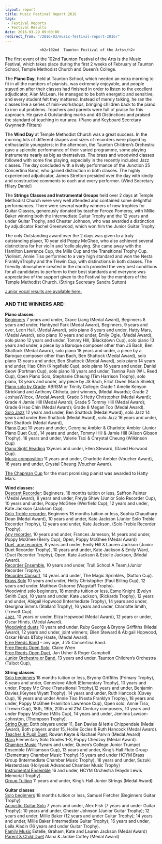 ```yaml
---
layout: report
title: Music Festival Report 2016
tags: 
 - Festival Reports
 - Festival Results
date: 2016-03-29 09:00:00
redirect_from: "/2016/03/music-festival-report-2016/"
---
```

<section>

                    
                    <h2>102nd  Taunton Festival of the Arts</h2>
<p>The first event of the 102nd Taunton Festival of the Arts is the Music Festival, which takes place during the first 2 weeks of February at Taunton School, Temple Methodist Church and Queen’s College. </p>
<p>The <strong>Piano Day</strong>, held at Taunton School, which needed an extra morning to fit in all the numbers of pianists, was extremely enjoyable, and people stayed on after their classes had finished in order to listen to the excellent adjudicator, Alan McLean.  He managed to be both energetic and sensitive, and every student felt they mattered.  Instead of merely talking, he ran the classes like a series of mini-workshops, bringing children back to the piano to iron out problems.  Teachers and parents were full of praise for this approach.  He gave 4 Outstanding marks and 46 Distinctions and praised the standard of teaching in our area. (Piano and Keyboard Secretary Gwynneth Flitters)  </p>
<p>The <strong>Wind Day</strong> at Temple Methodist Church was a great success. In the morning lots of different shapes and sizes of recorders were played by enthusiastic youngsters; in the afternoon, the Taunton Children’s Orchestra gave a splendid performance of their varied programme, some playing instruments nearly as big as themselves. The brass and woodwind classes followed with some fine playing, especially in the recently included Jazz classes. The day concluded with a lively performance of the Junction 25 Concertina Band, who gained distinction in both classes.  The highly experienced  adjudicator, James Stretton presided over the day with kindly and constructive comments to each and every performer.    (Wind Secretary Hilary Daniel)  </p>
<p>The <strong>Strings Classes and Instrumental Groups</strong> held over 2 days at Temple Methodist Church were very well attended and contained some delightful performances. There were several worthy winners of new trophies for Guitar Classes, generously donated by teacher Feroze Pomeroy, with Millie Baker winning both the Intermediate Guitar Trophy and the 12 years and under Guitar Trophy, and Chester Johnson, who was awarded a distinction by adjudicator Rachel Greenwood, which won him the Junior Guitar Trophy.</p>
<p>The only Outstanding award over the 2 days was given to a truly outstanding player, 10 year old Poppy McGhee, who also achieved several distinctions for her violin and ‘cello playing. She came away with the Hamilton Lawrence Cup, the Mills Cup and the Transitional Trophy Cup.  Violinist, Annie Tiso performed to a very high standard and won the Nesta FranklynTrophy and the Trewin Cup, with distinctions in both classes. The friendly atmosphere created in the church provided the very best conditions for all candidates to perform to their best standards and everyone was appreciative of the support given to the Festival by the members of the Temple Methodist Church. (Strings Secretary Sandra Sutton)</p>
<p><a href="http://www.tauntonfestival.org.uk/2016/03/junior-vocal-classes-2016/">Junior vocal results are available here.</a></p>
<h3>AND THE WINNERS ARE:</h3>
<p><strong>Piano classes</strong>:<br />
<u>Beginners</u> 7 years and under, Grace Liang (Medal Award), Beginners 8 years and under, Hanbyeol Park (Medal Award),  Beginners, 9 years and over, Leon Hall, (Medal Award), solo piano 8 years and under, Hatty Mars, (Medal Award), solo piano 10 years and under, Emily Ogle, (Medal Award), solo piano 12 years and under, Tommy Hill, (Blackdown Cup), solo piano 13 years and under, a piece by a Baroque composer other than JS Bach, Ben Shattock (Medal Award), solo piano 18 years and under, a piece by a Baroque composer other than Bach, Ben Shattock (Medal Award),  solo piano 13 years and under, Ben Shattock (Medal Award), solo piano 14 years and under, Hao Chin (Kingsfield Cup), solo piano 16 years and under, Daniel Seow (Portman Cup), solo piano 18 years and under, Tamina Pain  (W L Reed Cup), Open Piano Solo, Stephanie Cheung (Tim Harrison Trophy), solo piano, 13 years and under, any piece by JS Bach, Elliot Owen (Bach Shield),<br />
<u>Piano solo by Grade</u>: ABRSM or Trinity College: Grade 1 Amelie Kenyon Strickland and Anthony Chihota, joint winners, (Medal Awards); Grade 2  JoshuaWilcox, (Medal Award); Grade 3 Hetty Christopher (Medal Award); Grade 4 Jamie Hill (Medal Award); Grade 5 Tommy Hill (Medal Award); Grade 6 Hao Chin (Medal Award); Grade 8 Megan Too (Medal Award).<br />
<u>Solo Jazz</u> 12 years and under, Ben Shattock (Medal Award), solo Jazz 14 years and under Ben Shattock (Medal Award), solo Jazz 16 years and under, Ben Shattock (Medal Award),<br />
<u>Piano Duet</u> 10 years and under, Georgina Ambler &#038; Charlotte Ambler (Junior Piano Duet Cup),  14 years and under, Tommy Hill &#038; Jamie Hill (Alison Gibson Trophy), 18 years and under, Valerie Tsoi &#038; Chrystal Cheung (Wilkinson Cup)<br />
<u>Piano Sight Reading</u> 13years and under, Ellen Steward, (David Horwood Cup).<br />
<u>Music composition</u> 11 years and under, Charlotte Ambler (Voucher Award),    16 years and under, Crystal Cheung (Voucher Award).</p>
<p><u>The Chapman Cup</u> for the most promising pianist was awarded to Hatty Mars.</p>
<p><strong>Wind classes:</strong><br />
<u>Descant Recorder</u>: Beginners, 18 months tuition or less, Saffron Painter (Medal Award),  8 years and under, Freyja Shaw (Junior Solo Recorder Cup), 10 years and under, Poppy McGhee (Weirfield Cup), 12 years and under, Kate Jackson (Jackson Cup).<br />
<u>Solo Treble recorder</u>, Beginners 18 months tuition or less, Sophia Chaudhary Dean (Medal Award), 10 years and under, Kate Jackson (Junior Solo Treble Recorder Trophy), 12 years and under, Kate Jackson, (Solo Treble Recorder Trophy).<br />
<u>Any recorder</u>, 10 years and under, Frances Jameson, 14 years and under, Poppy McGhee (Berry Cup),  Open, Poppy McGhee (Medal Award)<br />
<u>Duet, any recorder</u>, 8 years and under, Emily Hill &#038; Lauren Jackson (Junior Duet Recorder Trophy), 10 years and under, Kate Jackson &#038; Emily Ward,  (Duet Recorder Trophy),  Open, Kate  Jackson &#038; Estelle Jackson, (Medal Award).<br />
<u>Recorder Ensemble</u>, 10 years and under, Trull School A Team,(Junior Recorder Trophy).<br />
<u>Recorder Consort</u>, 14 years and under, The Magic Sprinkles, (Sutton Cup).<br />
<u>Brass Solo</u> 10 years and under, Hetty Christopher (Paul Billing Cup), 12 years and under, Matthew Osborne (Wagstaff Trophy).<br />
<u>Woodwind</u> solo beginners, 18 months tuition or less, Esme Knight  (Evelyn Smith Cup), 10 years and under, Kate Jackson, (Rickards Trophy), 12 years and under, Abigail Hopwood (Intermediate Trophy), 14 years and under, Georgina Simms (Stallard Trophy), 16 years and under, Charlotte Smith, (Trevett Cup).<br />
<u>Jazz</u>, 10 years or under, Eliza Hopwood (Medal Award), 12 years or under, Oscar Hinds, (Medal Award).<br />
<u>Woodwind duets</u> 10 years and under, Ruby George &#038; Bryony Griffiths (Medal Award), 12 years and under, joint winners; Ellen Steward &#038; Abigail Hopwood, Oskar Hinds &#038;Toby Haste, (Medal Award).<br />
<u>Free Reeds Band</u> – any age, J 25 Concertina Band.<br />
<u>Free Reeds Open Solo</u>, Claire Wren<br />
<u>Free Reeds Open Duet</u>, Jan Usher &#038; Roger Campbell<br />
<u>Junior Orchestra or Band</u>, 13 years and under, Taunton Children’s Orchestra (Talbot Cup), </p>
<p><strong>String classes</strong><br />
<u>Solo beginners</u> 18 months tuition or less, Bryony Griffiths (Primary Trophy), 8 years and under, Genevieve Altoft (Elementary Trophy), 10 years and under, Poppy Mc Ghee (Transitional Trophy),12 years and under, Benjamin Davies,(Keynes Wyatt Trophy), 14 years and under, Ruth Hancock (Cavey Cup), 16 years and under Annie Tiso (Nesta Franklyn Trophy), 18 years and under, Poppy McGhee (Hamilton Lawrence Cup), Open solo, Annie Tiso, (Trewin Cup),  18th, 19th, 20th and 21st Century composers, 10 years and under Poppy McGhee (Mills Cup), 14 years and under, Jemima Lawson-Johnston, (Thompson Trophy).<br />
<u>String Duet</u>; Both players under 11, Ben Davies &#038;Hettie Chippendale (Medal Award), Both players under 15, Hollie Eccles &#038; Ruth Hancock (Medal Award).<br />
<u>Teacher &#038; Pupil Duet</u>, Rowan Keyte &#038; Rachael Parvin (Medal Award)<br />
<u>Harp</u> Elementary Solo Grades 1-3, Poppy Chedzoy (Medal Award).<br />
<u>Chamber Music</u> 11years and under, Queen’s College Junior Trumpet Ensemble (Williamson Cup), 13 years and under, King’s Hall Flute Group (Elementary Chamber Music Trophy) 16 years and under  HCYM Brass Group (Intermediate Chamber Music Trophy), 18 years and under, Suzuki Masterclass (Hollyoak Advanced Chamber Music Trophy)<br />
<u>Instrumental Ensemble</u> 16 and under, HCYM Orchestra (Haydn Lewis Memorial Trophy).<br />
<u>Group Tuition</u> 11 years and under, King’s Hall Junior Strings (Medal Award)</p>
<p><strong>Guitar classes</strong><br />
<u>Solo beginners</u> 18 months tuition or less, Samuel Fletcher (Beginners Guitar Trophy)<br />
<u>Acoustic Guitar Solo</u> 7 years and under, Alex Fish (7 years and under Guitar Trophy); 10 years and under, Chester Johnson (Junior Guitar Trophy); 12 years and under, Millie Baker (12 years and under Guitar Trophy); 14 years and under, Millie Baker (Intermediate Guitar Trophy); 16 years and under, Leila Aladin (16 years and under Guitar Trophy).<br />
<u>Family Music</u> Estelle, Graham, Kate and Lauren Jackson (Medal Award)<br />
<u>Parent &#038; Child Duet</u> Alana &#038; Jackie Cottey (Medal Award) </p>

                
</section>
